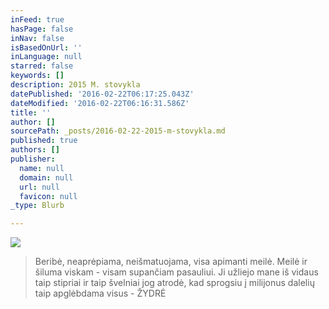 ```yaml
---
inFeed: true
hasPage: false
inNav: false
isBasedOnUrl: ''
inLanguage: null
starred: false
keywords: []
description: 2015 M. stovykla
datePublished: '2016-02-22T06:17:25.043Z'
dateModified: '2016-02-22T06:16:31.586Z'
title: ''
author: []
sourcePath: _posts/2016-02-22-2015-m-stovykla.md
published: true
authors: []
publisher:
  name: null
  domain: null
  url: null
  favicon: null
_type: Blurb

---
```

![](https://the-grid-user-content.s3-us-west-2.amazonaws.com/9947b19a-3e2a-4d81-bd92-050cac63c73f.jpg)

> Beribė, neaprėpiama, neišmatuojama, visa apimanti meilė. 
> Meilė ir šiluma viskam - visam supančiam pasauliui. Ji užliejo mane iš vidaus taip stipriai ir taip švelniai jog atrodė, kad sprogsiu į milijonus dalelių taip apglėbdama visus - ŽYDRĖ
